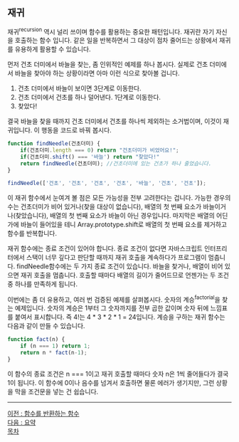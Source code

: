 ## 재귀
재귀<sup>recursion</sup> 역시 널리 쓰이며 함수를 활용하는 중요한 패턴입니다. 재귀란 자기 자신을 호출하는 함수 입니다. 같은 일을 반복하면서 그 대상이 점차 줄어드는 상황에서 재귀를 유용하게 활용할 수 있습니다.

먼저 건초 더미에서 바늘을 찾는, 좀 인위적인 예제를 하나 봅시다. 실제로 건초 더미에서 바늘을 찾아야 하는 상황이라면 아마 이런 식으로 찾아볼 겁니다.

1. 건초 더미에서 바늘이 보이면 3단계로 이동한다.
2. 건초 더미에서 건초를 하나 덜어낸다. 1단계로 이동한다.
3. 찾았다!

결국 바늘을 찾을 때까지 건초 더미에서 건초를 하나씩 제외하는 소거법이며, 이것이 재귀입니다. 이 행동을 코드로 바꿔 봅시다.

```javascript
function findNeedle(건초더미) {
    if(건초더미.length === 0) return "건초더미가 비었어요!";
    if(건초더미.shift() === '바늘') return "찾았다!"
    return findNeedle(건초더미); //건초더미에 있는 건초가 하나 줄었습니다.
}

findNeedle(['건초', '건초', '건초', '건초', '바늘', '건초', '건초']);
```

이 재귀 함수에서 눈여겨 볼 점은 모든 가능성을 전부 고려한다는 겁니다. 가능한 경우의 수는 건초더미가 비어 있거나(찾을 대상이 없습니다), 배열의 첫 번째 요소가 바늘이거나(찾았습니다), 배열의 첫 번째 요소가 바늘이 아닌 경우입니다. 마지막은 배열의 어딘가에 바늘이 들어있을 테니 Array.prototype.shift로 배열의 첫 번째 요소를 제거하고 함수를 반복합니다.

재귀 함수에는 종료 조건이 있어야 합니다. 종료 조건이 없다면 자바스크립트 인터프리터에서 스택이 너무 깊다고 판단할 때까지 재귀 호출을 계속하다가 프로그램이 멈춥니다. findNeedle함수에는 두 가지 종료 조건이 있습니다. 바늘을 찾거나, 배열이 비어 있으면 재귀 호출을 멈춥니다. 호출할 때마다 배열의 길이가 줄어드므로 언젠가는 두 조건 중 하나를 만족하게 됩니다.

이번에는 좀 더 유용하고, 여러 번 검증된 예제를 살펴봅시다. 숫자의 계승<sup>factorial</sup>을 찾는 예제입니다. 숫자의 계승은 1부터 그 숫자까지를 전부 곱한 값이며 숫자 뒤에 느낌표를 붙여서 표시합니다. 즉 4!는 4 * 3 * 2 * 1 = 24입니다. 계승을 구하는 재귀 함수는 다음과 같이 만들 수 있습니다.

```javascript
function fact(n) {
    if (n === 1) return 1;
    return n * fact(n-1);
}
```

이 함수의 종료 조건은 n === 1이고 재귀 호출할 때마다 숫자 n은 1씩 줄어들다가 결국 1이 됩니다. 이 함수에 0이나 음수를 넘겨서 호출하면 물론 에러가 생기지만, 그런 상황을 막을 조건문을 넣는 건 쉽습니다.

***
[이전 : 함수를 반환하는 함수](13.6.3.md) <br/>
[다음 : 요약](13.8.md) <br/>
[목차](../progressCheck.md)